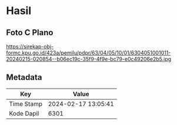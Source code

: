 # Hasil

## Foto C Plano

https://sirekap-obj-formc.kpu.go.id/423a/pemilu/pdpr/63/04/05/10/01/6304051001011-20240215-020854--b06ec19c-35f9-4f9e-bc79-e0c49206e2b5.jpg


## Metadata

| Key        | Value               |
| ---------- | ------------------- |
| Time Stamp | 2024-02-17 13:05:41 |
| Kode Dapil | 6301                |



